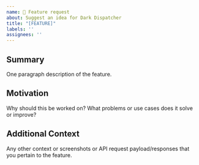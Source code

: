 ```yaml
---
name: 🧠 Feature request
about: Suggest an idea for Dark Dispatcher
title: "[FEATURE]"
labels: ''
assignees: ''
---
```


<!--

Note that the Dark Dispatcher team has finite resources and priorities that are not
always visible on GitHub. If your issue doesn't align with our priorities it's
unlikely it will be worked on. If we're interested in a particular feature however,
we'll follow up and ask you to submit an RFC to talk about it in more detail.

-->

## Summary

One paragraph description of the feature.

## Motivation

Why should this be worked on? What problems or use cases does it solve or
improve?

## Additional Context

Any other context or screenshots or API request payload/responses that you
pertain to the feature.